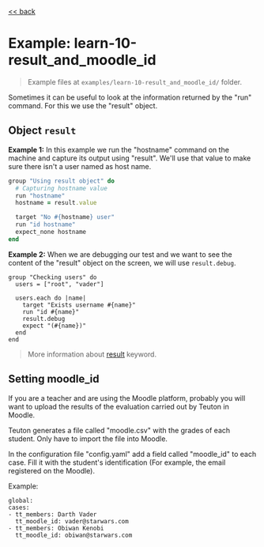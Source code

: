 [<< back](README.md)

# Example: learn-10-result_and_moodle_id

> Example files at `examples/learn-10-result_and_moodle_id/` folder.

Sometimes it can be useful to look at the information returned by the "run" command. For this we use the "result" object.

## Object `result`

**Example 1:**  In this example we run the "hostname" command on the machine and capture its output using "result". We'll use that value to make sure there isn't a user named as host name.

```ruby
group "Using result object" do
  # Capturing hostname value
  run "hostname"
  hostname = result.value

  target "No #{hostname} user"
  run "id hostname"
  expect_none hostname
end
```

**Example 2:** When we are debugging our test and we want to see the content of the "result" object on the screen, we will use `result.debug`.

```
group "Checking users" do
  users = ["root", "vader"]

  users.each do |name|
    target "Exists username #{name}"
    run "id #{name}"
    result.debug
    expect "(#{name})"
  end
end
```

> More information about [result](../dsl/definition/result.md) keyword.

## Setting moodle_id

If you are a teacher and are using the Moodle platform, probably you will want to upload the results of the evaluation carried out by Teuton in Moodle.

Teuton generates a file called "moodle.csv" with the grades of each student. Only have to import the file into Moodle.

In the configuration file "config.yaml" add a field called "moodle_id" to each case. Fill it with the student's identification (For example, the email registered on the Moodle).

Example:
```
global:
cases:
- tt_members: Darth Vader
  tt_moodle_id: vader@starwars.com
- tt_members: Obiwan Kenobi
  tt_moodle_id: obiwan@starwars.com
```
